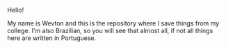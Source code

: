 Hello!

My name is Wevton and this is the repository where I save things from my college. I'm also Brazilian, so you will see that almost all, if not all things here are written in Portuguese.
